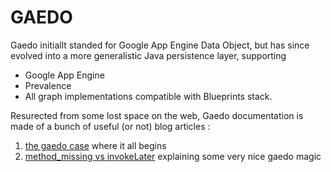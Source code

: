 GAEDO
=====

Gaedo initiallt standed for Google App Engine Data Object, but has since evolved into a more generalistic Java persistence layer, supporting

* Google App Engine
* Prevalence
* All graph implementations compatible with Blueprints stack.

Resurected from some lost space on the web, Gaedo documentation is made of a bunch of useful (or not) blog articles :

1. [the gaedo case][1] where it all begins
2. [method_missing vs invokeLater][2] explaining some very nice gaedo magic


  [1]: src/site/markdown/the_gaedo_case.md
  [2]: src/site/markdown/method_missing_vs_invokeLater.md